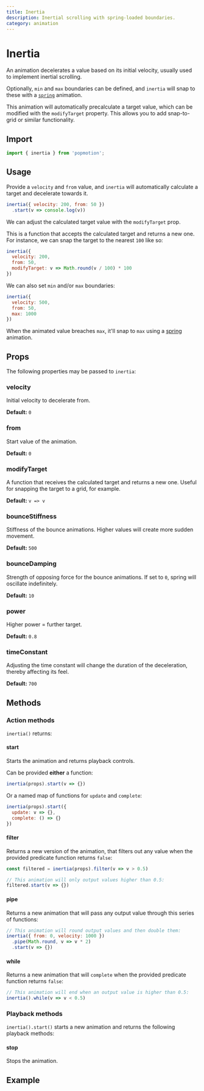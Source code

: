 ```yaml
---
title: Inertia
description: Inertial scrolling with spring-loaded boundaries.
category: animation
---
```


# Inertia

An animation decelerates a value based on its initial velocity, usually used to implement inertial scrolling.

Optionally, `min` and `max` boundaries can be defined, and `inertia` will snap to these with a [`spring`](/api/spring) animation.

This animation will automatically precalculate a target value, which can be modified with the `modifyTarget` property. This allows you to add snap-to-grid or similar functionality.

<TOC />

## Import

```javascript
import { inertia } from 'popmotion';
```

## Usage

Provide a `velocity` and `from` value, and `inertia` will automatically calculate a target and decelerate towards it.

```javascript
inertia({ velocity: 200, from: 50 })
  .start(v => console.log(v))
```

We can adjust the calculated target value with the `modifyTarget` prop.

This is a function that accepts the calculated target and returns a new one. For instance, we can snap the target to the nearest `100` like so:

```javascript
inertia({
  velocity: 200,
  from: 50,
  modifyTarget: v => Math.round(v / 100) * 100
})
```

We can also set `min` and/or `max` boundaries:

```javascript
inertia({
  velocity: 500,
  from: 50,
  max: 1000
})
```

When the animated value breaches `max`, it'll snap to `max` using a [spring](/api/spring) animation.

## Props

The following properties may be passed to `inertia`:

### velocity

Initial velocity to decelerate from.

**Default:** `0`

### from

Start value of the animation.

**Default:** `0`

### modifyTarget

A function that receives the calculated target and returns a new one. Useful for snapping the target to a grid, for example.

**Default:** `v => v`

### bounceStiffness

Stiffness of the bounce animations. Higher values will create more sudden movement.

**Default:** `500`

### bounceDamping

Strength of opposing force for the bounce animations. If set to `0`, spring will oscillate indefinitely.

**Default:** `10`

### power

Higher power = further target.

**Default:** `0.8`

### timeConstant

Adjusting the time constant will change the duration of the deceleration, thereby affecting its feel.

**Default:** `700`

## Methods

### Action methods

`inertia()` returns:

#### start

Starts the animation and returns playback controls.

Can be provided **either** a function:

```javascript
inertia(props).start(v => {})
```

Or a named map of functions for `update` and `complete`:

```javascript
inertia(props).start({
  update: v => {},
  complete: () => {}
})
```

#### filter

Returns a new version of the animation, that filters out any value when the provided predicate function returns `false`:

```javascript
const filtered = inertia(props).filter(v => v > 0.5)

// This animation will only output values higher than 0.5:
filtered.start(v => {})
```

#### pipe

Returns a new animation that will pass any output value through this series of functions:

```javascript
// This animation will round output values and then double them:
inertia({ from: 0, velocity: 1000 })
  .pipe(Math.round, v => v * 2)
  .start(v => {})
```

#### while

Returns a new animation that will `complete` when the provided predicate function returns `false`:

```javascript
// This animation will end when an output value is higher than 0.5:
inertia().while(v => v < 0.5)
```

### Playback methods

`inertia().start()` starts a new animation and returns the following playback methods:

#### stop

Stops the animation.

## Example

<CodePen id="Kyewbv" />
